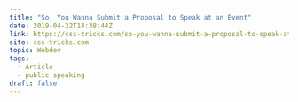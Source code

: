 ```yaml
---
title: "So, You Wanna Submit a Proposal to Speak at an Event"
date: 2019-04-22T14:38:44Z
link: https://css-tricks.com/so-you-wanna-submit-a-proposal-to-speak-at-an-event/
site: css-tricks.com
topic: Webdev
tags:
  - Article
  - public speaking
draft: false
---
```


